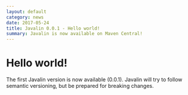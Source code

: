 ```yaml
---
layout: default
category: news
date: 2017-05-24
title: Javalin 0.0.1 - Hello world!
summary: Javalin is now available on Maven Central!
---
```


<h1 class="no-margin-top">Hello world!</h1>
The first Javalin version is now available (0.0.1).
Javalin will try to follow semantic versioning, but be prepared for breaking changes.

